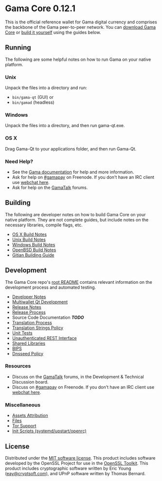 Gama Core 0.12.1
=====================

This is the official reference wallet for Gama digital currency and comprises the backbone of the Gama peer-to-peer network. You can [download Gama Core](https://www.gamacoin.tech/downloads/) or [build it yourself](#building) using the guides below.

Running
---------------------
The following are some helpful notes on how to run Gama on your native platform.

### Unix

Unpack the files into a directory and run:

- `bin/gama-qt` (GUI) or
- `bin/gamad` (headless)

### Windows

Unpack the files into a directory, and then run gama-qt.exe.

### OS X

Drag Gama-Qt to your applications folder, and then run Gama-Qt.

### Need Help?

* See the [Gama documentation](https://gamacoin.tech)
for help and more information.
* Ask for help on [#gamapay](http://webchat.freenode.net?channels=gamapay) on Freenode. If you don't have an IRC client use [webchat here](http://webchat.freenode.net?channels=gamapay).
* Ask for help on the [GamaTalk](https://gamatalk.org/) forums.

Building
---------------------
The following are developer notes on how to build Gama Core on your native platform. They are not complete guides, but include notes on the necessary libraries, compile flags, etc.

- [OS X Build Notes](build-osx.md)
- [Unix Build Notes](build-unix.md)
- [Windows Build Notes](build-windows.md)
- [OpenBSD Build Notes](build-openbsd.md)
- [Gitian Building Guide](gitian-building.md)

Development
---------------------
The Gama Core repo's [root README](/README.md) contains relevant information on the development process and automated testing.

- [Developer Notes](developer-notes.md)
- [Multiwallet Qt Development](multiwallet-qt.md)
- [Release Notes](release-notes.md)
- [Release Process](release-process.md)
- Source Code Documentation ***TODO***
- [Translation Process](translation_process.md)
- [Translation Strings Policy](translation_strings_policy.md)
- [Unit Tests](unit-tests.md)
- [Unauthenticated REST Interface](REST-interface.md)
- [Shared Libraries](shared-libraries.md)
- [BIPS](bips.md)
- [Dnsseed Policy](dnsseed-policy.md)

### Resources
* Discuss on the [GamaTalk](https://gamatalk.org/) forums, in the Development & Technical Discussion board.
* Discuss on [#gamapay](http://webchat.freenode.net/?channels=gamapay) on Freenode. If you don't have an IRC client use [webchat here](http://webchat.freenode.net/?channels=gamapay).

### Miscellaneous
- [Assets Attribution](assets-attribution.md)
- [Files](files.md)
- [Tor Support](tor.md)
- [Init Scripts (systemd/upstart/openrc)](init.md)

License
---------------------
Distributed under the [MIT software license](http://www.opensource.org/licenses/mit-license.php).
This product includes software developed by the OpenSSL Project for use in the [OpenSSL Toolkit](https://www.openssl.org/). This product includes
cryptographic software written by Eric Young ([eay@cryptsoft.com](mailto:eay@cryptsoft.com)), and UPnP software written by Thomas Bernard.
